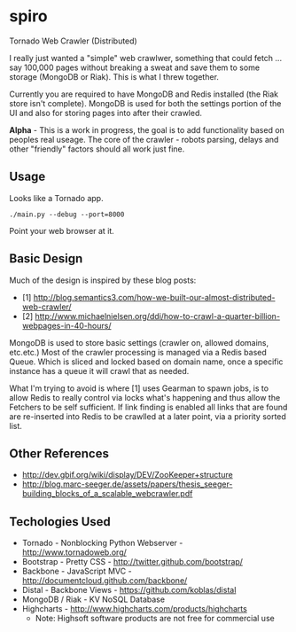 spiro
=====

Tornado Web Crawler (Distributed)

I really just wanted a "simple" web crawlwer, something that could fetch ... say 100,000 pages without 
breaking a sweat and save them to some storage (MongoDB or Riak).  This is what I threw together.

Currently you are required to have MongoDB and Redis installed (the Riak store isn't complete).  MongoDB is used for 
both the settings portion of the UI and also for storing pages into after their crawled.

**Alpha** - This is a work in progress, the goal is to add functionality based on peoples real useage.
The core of the crawler - robots parsing, delays and other "friendly" factors should all work just fine.

Usage
-----

Looks like a Tornado app.

    ./main.py --debug --port=8000

Point your web browser at it.

Basic Design
------------

Much of the design is inspired by these blog posts:

* [1] http://blog.semantics3.com/how-we-built-our-almost-distributed-web-crawler/
* [2] http://www.michaelnielsen.org/ddi/how-to-crawl-a-quarter-billion-webpages-in-40-hours/

MongoDB is used to store basic settings (crawler on, allowed domains, etc.etc.)  Most of the crawler
processing is managed via a Redis based Queue.  Which is sliced and locked based on domain name, once 
a specific instance has a queue it will crawl that as needed.

What I'm trying to avoid is where [1] uses Gearman to spawn jobs, is to allow Redis to really control
via locks what's happening and thus allow the Fetchers to be self sufficient.  If link finding is enabled
all links that are found are re-inserted into Redis to be crawlled at a later point, via a priority sorted 
list.

Other References
----------------

* http://dev.gbif.org/wiki/display/DEV/ZooKeeper+structure
* http://blog.marc-seeger.de/assets/papers/thesis_seeger-building_blocks_of_a_scalable_webcrawler.pdf

Techologies Used
----------------

* Tornado - Nonblocking Python Webserver - http://www.tornadoweb.org/
* Bootstrap - Pretty CSS - http://twitter.github.com/bootstrap/
* Backbone - JavaScript MVC - http://documentcloud.github.com/backbone/
* Distal - Backbone Views - https://github.com/koblas/distal
* MongoDB / Riak - KV NoSQL Database
* Highcharts - http://www.highcharts.com/products/highcharts
    - Note: Highsoft software products are not free for commercial use
